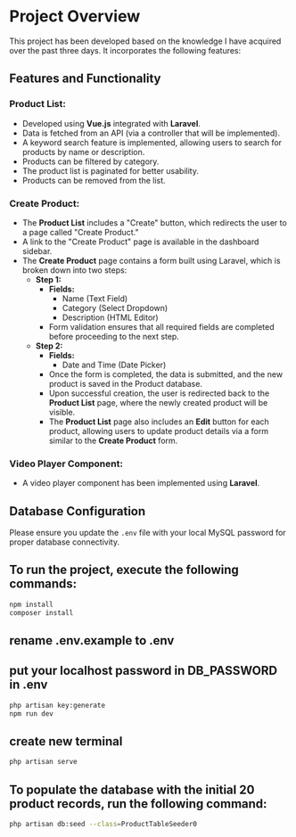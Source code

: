 # Project Overview

This project has been developed based on the knowledge I have acquired over the past three days. It incorporates the following features:

## Features and Functionality

### Product List:

- Developed using **Vue.js** integrated with **Laravel**.
- Data is fetched from an API (via a controller that will be implemented).
- A keyword search feature is implemented, allowing users to search for products by name or description.
- Products can be filtered by category.
- The product list is paginated for better usability.
- Products can be removed from the list.

### Create Product:

- The **Product List** includes a "Create" button, which redirects the user to a page called "Create Product."
- A link to the "Create Product" page is available in the dashboard sidebar.
- The **Create Product** page contains a form built using Laravel, which is broken down into two steps:
  - **Step 1:**
    - **Fields:**
      - Name (Text Field)
      - Category (Select Dropdown)
      - Description (HTML Editor)
    - Form validation ensures that all required fields are completed before proceeding to the next step.
  - **Step 2:**
    - **Fields:**
      - Date and Time (Date Picker)
    - Once the form is completed, the data is submitted, and the new product is saved in the Product database.
    - Upon successful creation, the user is redirected back to the **Product List** page, where the newly created product will be visible.
    - The **Product List** page also includes an **Edit** button for each product, allowing users to update product details via a form similar to the **Create Product** form.

### Video Player Component:

- A video player component has been implemented using **Laravel**.

## Database Configuration

Please ensure you update the `.env` file with your local MySQL password for proper database connectivity.

## To run the project, execute the following commands:

```bash
npm install
composer install

```
## rename .env.example to .env

## put your localhost password in DB_PASSWORD in .env

```bash
php artisan key:generate
npm run dev

```
## create new terminal

```bash
php artisan serve

```
## To populate the database with the initial 20 product records, run the following command:

```bash
php artisan db:seed --class=ProductTableSeeder0